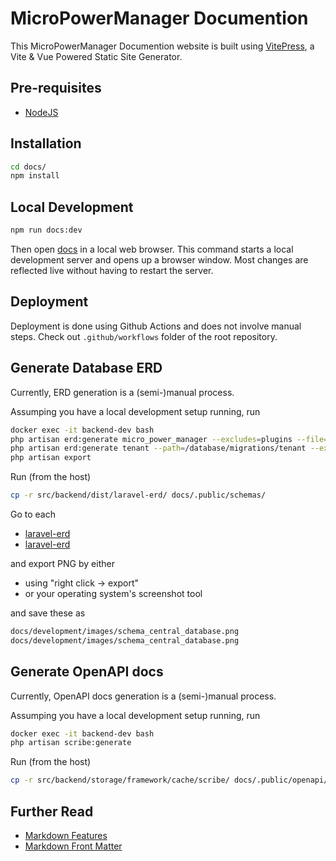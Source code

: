 # MicroPowerManager Documention

This MicroPowerManager Documention website is built using [VitePress](https://vitepress.dev/), a Vite & Vue Powered Static Site Generator.

## Pre-requisites

- [NodeJS](https://nodejs.org/en)

## Installation

```sh
cd docs/
npm install
```

## Local Development

```sh
npm run docs:dev
```

Then open [docs](http://localhost:5173/) in a local web browser.
This command starts a local development server and opens up a browser window.
Most changes are reflected live without having to restart the server.

## Deployment

Deployment is done using Github Actions and does not involve manual steps.
Check out `.github/workflows` folder of the root repository.

## Generate Database ERD

Currently, ERD generation is a (semi-)manual process.

Assumping you have a local development setup running, run

```sh
docker exec -it backend-dev bash
php artisan erd:generate micro_power_manager --excludes=plugins --file=central_database.sql
php artisan erd:generate tenant --path=/database/migrations/tenant --excludes=companies,company_databases,company_jobs,database_proxies --file=tenant_database.sql
php artisan export
```

Run (from the host)

```sh
cp -r src/backend/dist/laravel-erd/ docs/.public/schemas/
```

Go to each

- [laravel-erd](http://localhost:8000/laravel-erd/central_database)
- [laravel-erd](http://localhost:8000/laravel-erd/tenant_database)

and export PNG by either

- using "right click -> export"
- or your operating system's screenshot tool

and save these as

```sh
docs/development/images/schema_central_database.png
docs/development/images/schema_central_database.png
```

## Generate OpenAPI docs

Currently, OpenAPI docs generation is a (semi-)manual process.

Assumping you have a local development setup running, run

```sh
docker exec -it backend-dev bash
php artisan scribe:generate
```

Run (from the host)

```sh
cp -r src/backend/storage/framework/cache/scribe/ docs/.public/openapi/
```

## Further Read

- [Markdown Features](https://vitepress.dev/guide/markdown)
- [Markdown Front Matter](https://vitepress.dev/guide/frontmatter)

